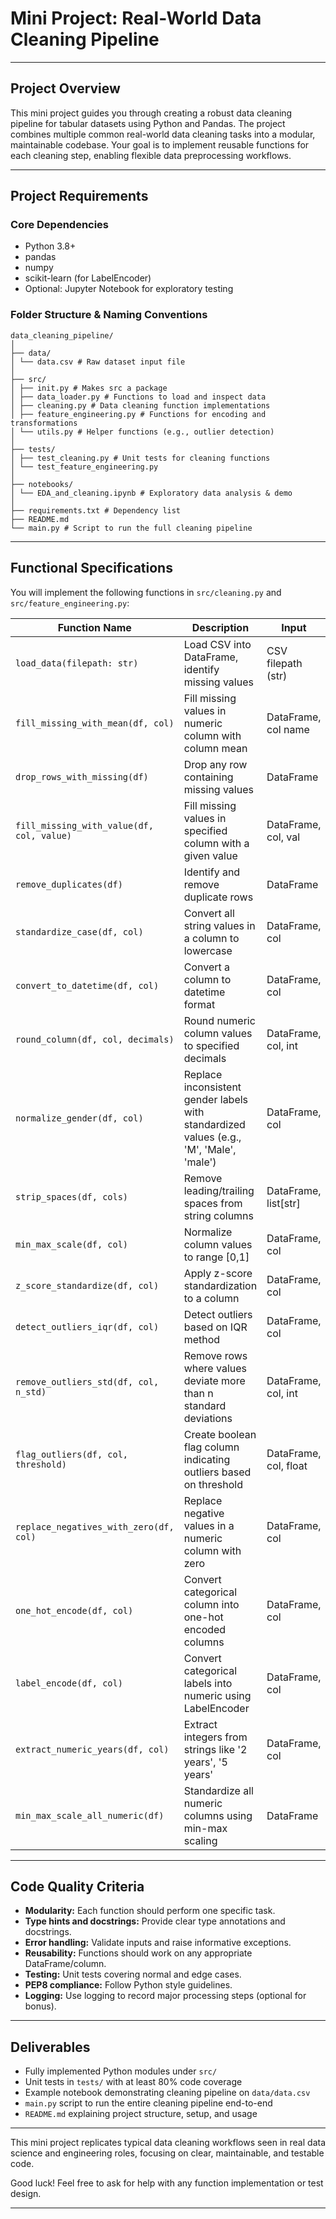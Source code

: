 # Mini Project: Real-World Data Cleaning Pipeline

---

## Project Overview

This mini project guides you through creating a robust data cleaning pipeline for tabular datasets using Python and Pandas. The project combines multiple common real-world data cleaning tasks into a modular, maintainable codebase. Your goal is to implement reusable functions for each cleaning step, enabling flexible data preprocessing workflows.

---

## Project Requirements

### Core Dependencies

- Python 3.8+
- pandas
- numpy
- scikit-learn (for LabelEncoder)
- Optional: Jupyter Notebook for exploratory testing

### Folder Structure & Naming Conventions

```aiignore
data_cleaning_pipeline/
│
├── data/
│ └── data.csv # Raw dataset input file
│
├── src/
│ ├── init.py # Makes src a package
│ ├── data_loader.py # Functions to load and inspect data
│ ├── cleaning.py # Data cleaning function implementations
│ ├── feature_engineering.py # Functions for encoding and transformations
│ └── utils.py # Helper functions (e.g., outlier detection)
│
├── tests/
│ ├── test_cleaning.py # Unit tests for cleaning functions
│ └── test_feature_engineering.py
│
├── notebooks/
│ └── EDA_and_cleaning.ipynb # Exploratory data analysis & demo
│
├── requirements.txt # Dependency list
├── README.md
└── main.py # Script to run the full cleaning pipeline
```


---

## Functional Specifications

You will implement the following functions in `src/cleaning.py` and `src/feature_engineering.py`:

| Function Name                 | Description                                                                                 | Input                | Output              |
|------------------------------|---------------------------------------------------------------------------------------------|----------------------|---------------------|
| `load_data(filepath: str)`    | Load CSV into DataFrame, identify missing values                                            | CSV filepath (str)   | DataFrame           |
| `fill_missing_with_mean(df, col)` | Fill missing values in numeric column with column mean                                    | DataFrame, col name  | DataFrame           |
| `drop_rows_with_missing(df)` | Drop any row containing missing values                                                     | DataFrame            | DataFrame           |
| `fill_missing_with_value(df, col, value)` | Fill missing values in specified column with a given value                               | DataFrame, col, val  | DataFrame           |
| `remove_duplicates(df)`       | Identify and remove duplicate rows                                                         | DataFrame            | DataFrame           |
| `standardize_case(df, col)`   | Convert all string values in a column to lowercase                                         | DataFrame, col       | DataFrame           |
| `convert_to_datetime(df, col)`| Convert a column to datetime format                                                        | DataFrame, col       | DataFrame           |
| `round_column(df, col, decimals)` | Round numeric column values to specified decimals                                         | DataFrame, col, int  | DataFrame           |
| `normalize_gender(df, col)`   | Replace inconsistent gender labels with standardized values (e.g., 'M', 'Male', 'male')     | DataFrame, col       | DataFrame           |
| `strip_spaces(df, cols)`      | Remove leading/trailing spaces from string columns                                         | DataFrame, list[str] | DataFrame           |
| `min_max_scale(df, col)`      | Normalize column values to range [0,1]                                                     | DataFrame, col       | DataFrame           |
| `z_score_standardize(df, col)`| Apply z-score standardization to a column                                                  | DataFrame, col       | DataFrame           |
| `detect_outliers_iqr(df, col)`| Detect outliers based on IQR method                                                        | DataFrame, col       | Series (bool mask)  |
| `remove_outliers_std(df, col, n_std)` | Remove rows where values deviate more than n standard deviations                          | DataFrame, col, int  | DataFrame           |
| `flag_outliers(df, col, threshold)` | Create boolean flag column indicating outliers based on threshold                         | DataFrame, col, float| DataFrame           |
| `replace_negatives_with_zero(df, col)` | Replace negative values in a numeric column with zero                                    | DataFrame, col       | DataFrame           |
| `one_hot_encode(df, col)`     | Convert categorical column into one-hot encoded columns                                    | DataFrame, col       | DataFrame           |
| `label_encode(df, col)`       | Convert categorical labels into numeric using LabelEncoder                                 | DataFrame, col       | DataFrame           |
| `extract_numeric_years(df, col)`| Extract integers from strings like '2 years', '5 years'                                  | DataFrame, col       | DataFrame           |
| `min_max_scale_all_numeric(df)`| Standardize all numeric columns using min-max scaling                                     | DataFrame            | DataFrame           |

---

## Code Quality Criteria

- **Modularity:** Each function should perform one specific task.
- **Type hints and docstrings:** Provide clear type annotations and docstrings.
- **Error handling:** Validate inputs and raise informative exceptions.
- **Reusability:** Functions should work on any appropriate DataFrame/column.
- **Testing:** Unit tests covering normal and edge cases.
- **PEP8 compliance:** Follow Python style guidelines.
- **Logging:** Use logging to record major processing steps (optional for bonus).

---

## Deliverables

- Fully implemented Python modules under `src/`
- Unit tests in `tests/` with at least 80% code coverage
- Example notebook demonstrating cleaning pipeline on `data/data.csv`
- `main.py` script to run the entire cleaning pipeline end-to-end
- `README.md` explaining project structure, setup, and usage

---

This mini project replicates typical data cleaning workflows seen in real data science and engineering roles, focusing on clear, maintainable, and testable code.

Good luck! Feel free to ask for help with any function implementation or test design.

---

